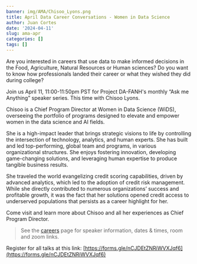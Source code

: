 ```yaml
---
banner: img/AMA/Chisoo_Lyons.png
title: April Data Career Conversations - Women in Data Science
author: Juan Cortes
date: '2024-04-11'
slug: ama-apr
categories: []
tags: []
---
```



Are you interested in careers that use data to make informed decisions in the Food, Agriculture, Natural Resources or Human sciences? Do you want to know how professionals landed their career or what they wished they did during college? 

Join us April 11, 11:00-11:50pm PST for Project DA-FANH's monthly “Ask me Anything” speaker series. This time with Chisoo Lyons.

Chisoo is a Chief Program Director at Women in Data Science (WiDS), overseeing the portfolio of programs designed to elevate and empower women in the data science and AI fields.

She is a high-impact leader that brings strategic visions to life by controlling the intersection of technology, analytics, and human experts.  She has built and led top-performing, global team and programs, in various organizational structures. She enjoys fostering innovation, developing game-changing solutions, and leveraging human expertise to produce tangible business results. 

She traveled the world evangelizing credit scoring capabilities, driven by advanced analytics, which led to the adoption of credit risk management.  While she directly contributed to numerous organizations’ success and profitable growth, it was the fact that her solutions opened credit access to underserved populations that persists as a career highlight for her. 

Come visit and learn more about Chisoo and all her experiences as Chief Program Director.


> See the [careers](https://www.dataanalytics4fanh.science/careers/) page for speaker information, dates & times, room and zoom links. 

Register for all talks at this link: [https://forms.gle/nCJDEtZNRiWVXJqf6](https://forms.gle/nCJDEtZNRiWVXJqf6)
